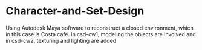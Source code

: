# Character-and-Set-Design
Using Autodesk Maya software to reconstruct a closed environment, which in this case is Costa cafe.
in csd-cw1, modeling the objects are involved
and in csd-cw2, texturing and lighting are added
